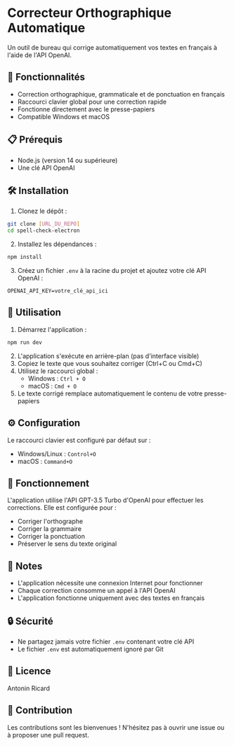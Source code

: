 # Correcteur Orthographique Automatique

Un outil de bureau qui corrige automatiquement vos textes en français à l'aide de l'API OpenAI.

## 🚀 Fonctionnalités

-   Correction orthographique, grammaticale et de ponctuation en français
-   Raccourci clavier global pour une correction rapide
-   Fonctionne directement avec le presse-papiers
-   Compatible Windows et macOS

## 📋 Prérequis

-   Node.js (version 14 ou supérieure)
-   Une clé API OpenAI

## 🛠️ Installation

1. Clonez le dépôt :

```bash
git clone [URL_DU_REPO]
cd spell-check-electron
```

2. Installez les dépendances :

```bash
npm install
```

3. Créez un fichier `.env` à la racine du projet et ajoutez votre clé API OpenAI :

```env
OPENAI_API_KEY=votre_clé_api_ici
```

## 🚀 Utilisation

1. Démarrez l'application :

```bash
npm run dev
```

2. L'application s'exécute en arrière-plan (pas d'interface visible)
3. Copiez le texte que vous souhaitez corriger (Ctrl+C ou Cmd+C)
4. Utilisez le raccourci global :
    - Windows : `Ctrl + O`
    - macOS : `Cmd + O`
5. Le texte corrigé remplace automatiquement le contenu de votre presse-papiers

## ⚙️ Configuration

Le raccourci clavier est configuré par défaut sur :

-   Windows/Linux : `Control+O`
-   macOS : `Command+O`

## 🤖 Fonctionnement

L'application utilise l'API GPT-3.5 Turbo d'OpenAI pour effectuer les corrections. Elle est configurée pour :

-   Corriger l'orthographe
-   Corriger la grammaire
-   Corriger la ponctuation
-   Préserver le sens du texte original

## 📝 Notes

-   L'application nécessite une connexion Internet pour fonctionner
-   Chaque correction consomme un appel à l'API OpenAI
-   L'application fonctionne uniquement avec des textes en français

## 🔒 Sécurité

-   Ne partagez jamais votre fichier `.env` contenant votre clé API
-   Le fichier `.env` est automatiquement ignoré par Git

## 📄 Licence

Antonin Ricard

## 🤝 Contribution

Les contributions sont les bienvenues ! N'hésitez pas à ouvrir une issue ou à proposer une pull request.
